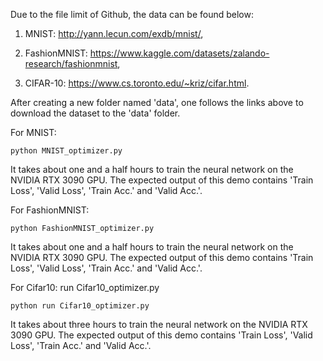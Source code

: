 Due to the file limit of Github, the data can be found below:

  1. MNIST: http://yann.lecun.com/exdb/mnist/, 
 
  2. FashionMNIST: https://www.kaggle.com/datasets/zalando-research/fashionmnist, 
  
  3. CIFAR-10: https://www.cs.toronto.edu/~kriz/cifar.html.

After creating a new folder named 'data', one follows the links above to download the dataset to the 'data' folder.

For MNIST: 
```shell
python MNIST_optimizer.py
```
It takes about one and a half hours to train the neural network on the NVIDIA RTX 3090 GPU. The expected output of this demo contains 'Train Loss', 'Valid Loss', 'Train Acc.' and 'Valid Acc.'.

For FashionMNIST:
```shell
python FashionMNIST_optimizer.py
```
It takes about one and a half hours to train the neural network on the NVIDIA RTX 3090 GPU. The expected output of this demo contains 'Train Loss', 'Valid Loss', 'Train Acc.' and 'Valid Acc.'.

For Cifar10: run Cifar10_optimizer.py
```shell
python run Cifar10_optimizer.py
```
It takes about three hours to train the neural network on the NVIDIA RTX 3090 GPU. The expected output of this demo contains 'Train Loss', 'Valid Loss', 'Train Acc.' and 'Valid Acc.'.
